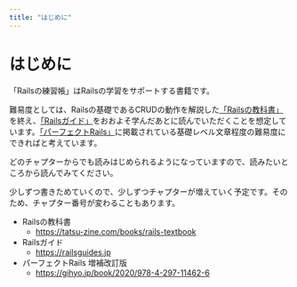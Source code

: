 ```yaml
---
title: "はじめに"
---
```


# はじめに

「Railsの練習帳」はRailsの学習をサポートする書籍です。

難易度としては、Railsの基礎であるCRUDの動作を解説した[「Railsの教科書」](https://tatsu-zine.com/books/rails-textbook)を終え、[「Railsガイド」](https://railsguides.jp)をおおよそ学んだあとに読んでいただくことを想定しています。[「パーフェクトRails」](https://gihyo.jp/book/2020/978-4-297-11462-6)に掲載されている基礎レベル文章程度の難易度にできればと考えています。

どのチャプターからでも読みはじめられるようになっていますので、読みたいところから読んでみてください。

少しずつ書きためていくので、少しずつチャプターが増えていく予定です。そのため、チャプター番号が変わることもあります。

- Railsの教科書
  - https://tatsu-zine.com/books/rails-textbook
- Railsガイド
  - https://railsguides.jp
- パーフェクトRails 増補改訂版
  - https://gihyo.jp/book/2020/978-4-297-11462-6
